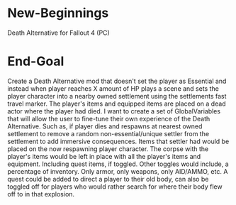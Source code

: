 # New-Beginnings
Death Alternative for Fallout 4 (PC)

# End-Goal
Create a Death Alternative mod that doesn't set the player as Essential and instead when player reaches X amount of HP plays a scene and sets the player character into a nearby owned settlement using the settlements fast travel marker. The player's items and equipped items are placed on a dead actor where the player had died.
I want to create a set of GlobalVariables that will allow the user to fine-tune their own experience of the Death Alternative.
Such as, if player dies and respawns at nearest owned settlement to remove a random non-essential/unique settler from the settlement to add immersive consequences.
	Items that settler had would be placed on the now respawning player character.
The corpse with the player's items would be left in place with all the player's items and equipment. Including quest items, if toggled.
	Other toggles would include, a percentage of inventory. Only armor, only weapons, only AID/AMMO, etc.
	A quest could be added to direct a player to their old body, can also be toggled off for players who would rather search for where their body flew off to in that explosion.
	

